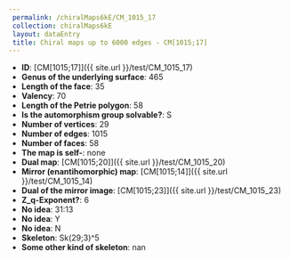 ```yaml
--- 
 permalink: /chiralMaps6kE/CM_1015_17 
 collection: chiralMaps6kE
 layout: dataEntry
 title: Chiral maps up to 6000 edges - CM[1015;17]
---
```


- **ID**: [CM[1015;17]]({{ site.url }}/test/CM_1015_17)
- **Genus of the underlying surface**: 465
- **Length of the face**: 35
- **Valency**: 70
- **Length of the Petrie polygon**: 58
- **Is the automorphism group solvable?**: S
- **Number of vertices**: 29
- **Number of edges**: 1015
- **Number of faces**: 58
- **The map is self-**: none
- **Dual map**: [CM[1015;20]]({{ site.url }}/test/CM_1015_20)
- **Mirror (enantihomorphic) map**: [CM[1015;14]]({{ site.url }}/test/CM_1015_14)
- **Dual of the mirror image**: [CM[1015;23]]({{ site.url }}/test/CM_1015_23)
- **Z_q-Exponent?**: 6
- **No idea**:  31:13
- **No idea**: Y
- **No idea**: N
- **Skeleton**: Sk(29;3)^5
- **Some other kind of skeleton**: nan
